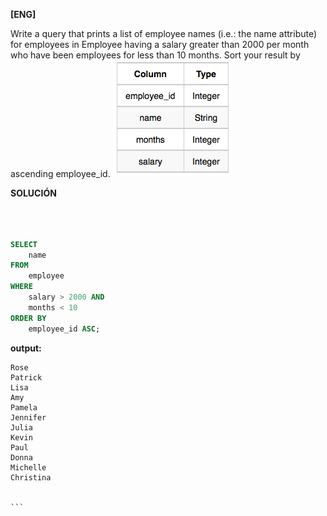 
**[ENG]**

Write a query that prints a list of employee names (i.e.: the name attribute) for employees in Employee having a salary greater than  2000 per month who have been employees for less than  10 months. Sort your result by ascending employee_id.
![alt text](image.png)


**SOLUCIÓN**

```sql



SELECT
    name
FROM 
    employee
WHERE 
    salary > 2000 AND 
    months < 10
ORDER BY
    employee_id ASC;

```


**output:**


````
Rose 
Patrick 
Lisa 
Amy 
Pamela 
Jennifer 
Julia 
Kevin 
Paul 
Donna 
Michelle 
Christina 


```